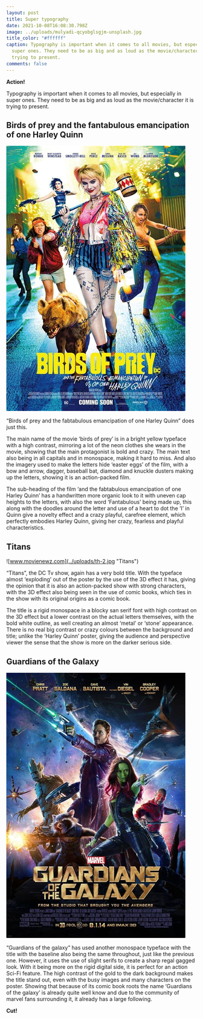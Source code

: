 ```yaml
---
layout: post
title: Super typography
date: 2021-10-08T16:08:30.798Z
image: ../uploads/mulyadi-qcyobglsgjm-unsplash.jpg
title_color: "#ffffff"
caption: Typography is important when it comes to all movies, but especially in
  super ones. They need to be as big and as loud as the movie/character it is
  trying to present.
comments: false
---
```

**Action!**

Typography is important when it comes to all movies, but especially in super ones. They need to be as big and as loud as the movie/character it is trying to present.

## Birds of prey and the fantabulous emancipation of one Harley Quinn

![www.fanpop.com ](../uploads/th-4.jpg "Birds of prey and the fantabulous empancipation of one Harley Quinn ")

“Birds of prey and the fabtabulous emancipation of one Harley Quinn” does just this.

The main name of the movie ‘birds of prey’ is in a bright yellow typeface with a high contrast, mirroring a lot of the neon clothes she wears in the movie, showing that the main protagonist is bold and crazy. The main text also being in all capitals and in monospace, making it hard to miss. And also the imagery used to make the letters hide ‘easter eggs’ of the film, with a bow and arrow, dagger, baseball bat, diamond and knuckle dusters making up the letters, showing it is an action-packed film.

The sub-heading of the film ‘and the fabtabulous emancipation of one Harley Quinn’ has a handwritten more organic look to it with uneven cap heights to the letters, with also the word ‘Fantabulous’ being made up, this along with the doodles around the letter and use of a heart to dot the ‘I’ in Quinn give a novelty effect and a crazy playful, carefree element, which perfectly embodies Harley Quinn, giving her crazy, fearless and playful characteristics.

## Titans

![www.movienewz.com](../uploads/th-2.jpg "Titans")

“Titans”, the DC Tv show, again has a very bold title. With the typeface almost ‘exploding’ out of the poster by the use of the 3D effect it has, giving the opinion that it is also an action-packed show with strong characters, with the 3D effect also being seen in the use of comic books, which ties in the show with its original origins as a comic book.

The title is a rigid monospace in a blocky san serif font with high contrast on the 3D effect but a lower contrast on the actual letters themselves, with the bold white outline, as well creating an almost ‘metal’ or ‘stone’ appearance. There is no real big contrast or crazy colours between the background and title; unlike the ‘Harley Quinn’ poster, giving the audience and perspective viewer the sense that the show is more on the darker serious side.

## Guardians of the Galaxy

![www.themoviedb.org ](../uploads/th.jpg "guardians of the galaxy")

“Guardians of the galaxy” has used another monospace typeface with the title with the baseline also being the same throughout, just like the previous one. However, it uses the use of slight serifs to create a sharp regal gagged look. With it being more on the rigid digital side, it is perfect for an action Sci-Fi feature. The high contrast of the gold to the dark background makes the title stand out, even with the busy images and many characters on the poster. Showing that because of its comic book roots the name ‘Guardians of the galaxy’ is already quite well know and due to the community of marvel fans surrounding it, it already has a large following.

**Cut!**